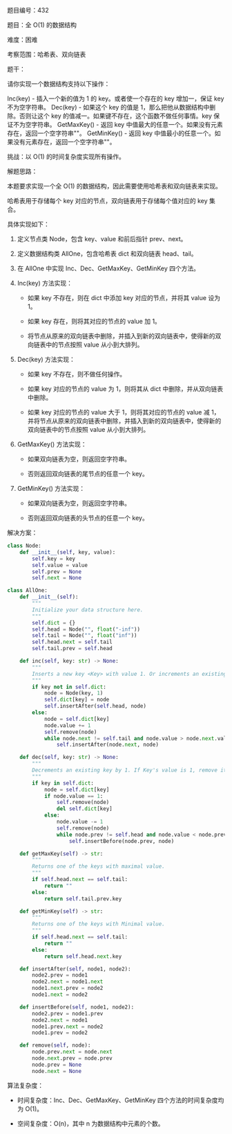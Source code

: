 题目编号：432

题目：全 O(1) 的数据结构

难度：困难

考察范围：哈希表、双向链表

题干：

请你实现一个数据结构支持以下操作：

Inc(key) - 插入一个新的值为 1 的 key。或者使一个存在的 key 增加一，保证 key 不为空字符串。
Dec(key) - 如果这个 key 的值是 1，那么把他从数据结构中删除。否则让这个 key 的值减一。如果键不存在，这个函数不做任何事情。key 保证不为空字符串。
GetMaxKey() - 返回 key 中值最大的任意一个。如果没有元素存在，返回一个空字符串""。
GetMinKey() - 返回 key 中值最小的任意一个。如果没有元素存在，返回一个空字符串""。
 
挑战：以 O(1) 的时间复杂度实现所有操作。

解题思路：

本题要求实现一个全 O(1) 的数据结构，因此需要使用哈希表和双向链表来实现。

哈希表用于存储每个 key 对应的节点，双向链表用于存储每个值对应的 key 集合。

具体实现如下：

1. 定义节点类 Node，包含 key、value 和前后指针 prev、next。

2. 定义数据结构类 AllOne，包含哈希表 dict 和双向链表 head、tail。

3. 在 AllOne 中实现 Inc、Dec、GetMaxKey、GetMinKey 四个方法。

4. Inc(key) 方法实现：

   - 如果 key 不存在，则在 dict 中添加 key 对应的节点，并将其 value 设为 1。
   
   - 如果 key 存在，则将其对应的节点的 value 加 1。
   
   - 将节点从原来的双向链表中删除，并插入到新的双向链表中，使得新的双向链表中的节点按照 value 从小到大排列。
   
5. Dec(key) 方法实现：

   - 如果 key 不存在，则不做任何操作。
   
   - 如果 key 对应的节点的 value 为 1，则将其从 dict 中删除，并从双向链表中删除。
   
   - 如果 key 对应的节点的 value 大于 1，则将其对应的节点的 value 减 1，并将节点从原来的双向链表中删除，并插入到新的双向链表中，使得新的双向链表中的节点按照 value 从小到大排列。
   
6. GetMaxKey() 方法实现：

   - 如果双向链表为空，则返回空字符串。
   
   - 否则返回双向链表的尾节点的任意一个 key。
   
7. GetMinKey() 方法实现：

   - 如果双向链表为空，则返回空字符串。
   
   - 否则返回双向链表的头节点的任意一个 key。

解决方案：

```python
class Node:
    def __init__(self, key, value):
        self.key = key
        self.value = value
        self.prev = None
        self.next = None

class AllOne:
    def __init__(self):
        """
        Initialize your data structure here.
        """
        self.dict = {}
        self.head = Node("", float("-inf"))
        self.tail = Node("", float("inf"))
        self.head.next = self.tail
        self.tail.prev = self.head

    def inc(self, key: str) -> None:
        """
        Inserts a new key <Key> with value 1. Or increments an existing key by 1.
        """
        if key not in self.dict:
            node = Node(key, 1)
            self.dict[key] = node
            self.insertAfter(self.head, node)
        else:
            node = self.dict[key]
            node.value += 1
            self.remove(node)
            while node.next != self.tail and node.value > node.next.value:
                self.insertAfter(node.next, node)

    def dec(self, key: str) -> None:
        """
        Decrements an existing key by 1. If Key's value is 1, remove it from the data structure.
        """
        if key in self.dict:
            node = self.dict[key]
            if node.value == 1:
                self.remove(node)
                del self.dict[key]
            else:
                node.value -= 1
                self.remove(node)
                while node.prev != self.head and node.value < node.prev.value:
                    self.insertBefore(node.prev, node)

    def getMaxKey(self) -> str:
        """
        Returns one of the keys with maximal value.
        """
        if self.head.next == self.tail:
            return ""
        else:
            return self.tail.prev.key

    def getMinKey(self) -> str:
        """
        Returns one of the keys with Minimal value.
        """
        if self.head.next == self.tail:
            return ""
        else:
            return self.head.next.key

    def insertAfter(self, node1, node2):
        node2.prev = node1
        node2.next = node1.next
        node1.next.prev = node2
        node1.next = node2

    def insertBefore(self, node1, node2):
        node2.prev = node1.prev
        node2.next = node1
        node1.prev.next = node2
        node1.prev = node2

    def remove(self, node):
        node.prev.next = node.next
        node.next.prev = node.prev
        node.prev = None
        node.next = None
```

算法复杂度：

- 时间复杂度：Inc、Dec、GetMaxKey、GetMinKey 四个方法的时间复杂度均为 O(1)。

- 空间复杂度：O(n)，其中 n 为数据结构中元素的个数。